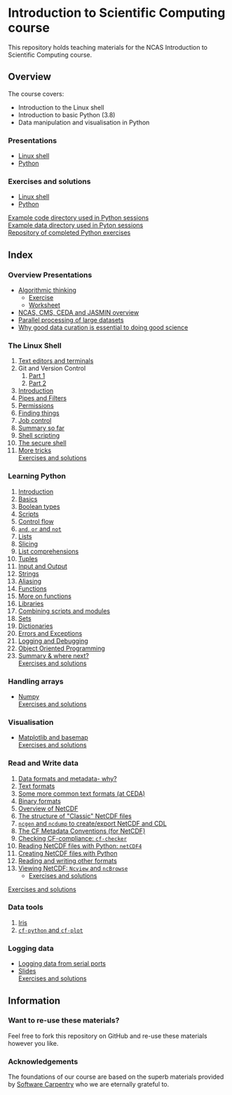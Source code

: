 # Introduction to Scientific Computing course  
This repository holds teaching materials for the NCAS Introduction to Scientific Computing course.  

## Overview  
The course covers:  
- Introduction to the Linux shell  
- Introduction to basic Python (3.8)  
- Data manipulation and visualisation in Python  

### Presentations  
-  [Linux shell](https://github.com/ncasuk/ncas-isc/tree/master/shell/presentations)  
-  [Python](https://github.com/ncasuk/ncas-isc/tree/master/python/presentations)  

### Exercises and solutions  
-  [Linux shell](https://github.com/ncasuk/ncas-isc/tree/master/shell/exercises)  
-  [Python](https://github.com/ncasuk/ncas-isc/tree/master/python/notebooks)  

[Example code directory used in Python sessions](https://github.com/ncasuk/ncas-isc/tree/master/python/notebooks/example_code)  
[Example data directory used in Pyton sessions](https://github.com/ncasuk/ncas-isc/tree/master/python/notebooks/example_data)  
[Repository of completed Python exercises](https://github.com/ncasuk/isc-exercises)  

## Index  
### Overview Presentations  
* [Algorithmic thinking](https://github.com/ncasuk/ncas-isc/blob/master/working_practices/Algorithmic_thinking.pdf)  
    * [Exercise](https://github.com/ncasuk/ncas-isc/blob/master/working_practices/Algorithmic_thinking_exercise_1.pdf)  
    * [Worksheet](https://github.com/ncasuk/ncas-isc/blob/master/working_practices/Algorithmic_thinking_exercise_1_worksheet.pdf)  
* [NCAS, CMS, CEDA and JASMIN overview](https://github.com/ncasuk/ncas-isc/blob/master/working_practices/NCAS_CMS_CEDA_JASMIN_overview.pdf)  
* [Parallel processing of large datasets](https://github.com/ncasuk/ncas-isc/blob/master/working_practices/Parallel_Processing_Large_Data.pdf)  
* [Why good data curation is essential to doing good science](https://github.com/ncasuk/ncas-isc/blob/master/working_practices/Why_good_data_management_is_essential_for_good_science.pdf)  
### The Linux Shell  
1. [Text editors and terminals](https://github.com/ncasuk/ncas-isc/blob/master/shell/presentations/01_editors.pdf)  
2. Git and Version Control
	1. [Part 1](https://github.com/ncasuk/ncas-isc/blob/master/shell/presentations/02_git1.pdf)  
	2. [Part 2](https://github.com/ncasuk/ncas-isc/blob/master/shell/presentations/02_git2.pdf)  
3. [Introduction](https://github.com/ncasuk/ncas-isc/blob/master/shell/presentations/03_intro.pdf)  
4. [Pipes and Filters](https://github.com/ncasuk/ncas-isc/blob/master/shell/presentations/04_pipefilter.pdf)  
5. [Permissions](https://github.com/ncasuk/ncas-isc/blob/master/shell/presentations/05_perm.pdf)  
6. [Finding things](https://github.com/ncasuk/ncas-isc/blob/master/shell/presentations/06_find.pdf)  
7. [Job control](https://github.com/ncasuk/ncas-isc/blob/master/shell/presentations/07_jobvars.pdf)  
8. [Summary so far](https://github.com/ncasuk/ncas-isc/blob/master/shell/presentations/08_wake_up.pdf)  
9. [Shell scripting](https://github.com/ncasuk/ncas-isc/blob/master/shell/presentations/09_shellscripts.pdf)  
10. [The secure shell](https://github.com/ncasuk/ncas-isc/blob/master/shell/presentations/10_ssh.pdf)  
11. [More tricks](https://github.com/ncasuk/ncas-isc/blob/master/shell/presentations/11_moretricks.pdf)  
[Exercises and solutions](https://github.com/ncasuk/ncas-isc/blob/master/shell/exercises/shell_exercises_and_solutions.pdf)  
### Learning Python
1. [Introduction](https://github.com/ncasuk/ncas-isc/blob/master/python/presentations/learning_python/01_ceda-intro.pdf)  
2. [Basics](https://github.com/ncasuk/ncas-isc/blob/master/python/presentations/learning_python/02_basics_bool_scripts.pdf)  
3. [Boolean types](https://github.com/ncasuk/ncas-isc/blob/master/python/presentations/learning_python/02_basics_bool_scripts.pdf)  
4. [Scripts](https://github.com/ncasuk/ncas-isc/blob/master/python/presentations/learning_python/02_basics_bool_scripts.pdf)  
5. [Control flow](https://github.com/ncasuk/ncas-isc/blob/master/python/presentations/learning_python/03_flow__and_not.pdf)  
6. [`and`, `or` and `not`](https://github.com/ncasuk/ncas-isc/blob/master/python/presentations/learning_python/03_flow__and_not.pdf)  
7. [Lists](https://github.com/ncasuk/ncas-isc/blob/master/python/presentations/learning_python/04_lists__slice__list_comp.pdf)  
8. [Slicing](https://github.com/ncasuk/ncas-isc/blob/master/python/presentations/learning_python/04_lists__slice__list_comp.pdf)  
9. [List comprehensions](https://github.com/ncasuk/ncas-isc/blob/master/python/presentations/learning_python/04_lists__slice__list_comp.pdf)  
10. [Tuples](https://github.com/ncasuk/ncas-isc/blob/master/python/presentations/learning_python/05_ceda-tuples.pdf)  
11. [Input and Output](https://github.com/ncasuk/ncas-isc/blob/master/python/presentations/learning_python/06_io.pdf)  
12. [Strings](https://github.com/ncasuk/ncas-isc/blob/master/python/presentations/learning_python/07_strings.pdf)  
13. [Aliasing](https://github.com/ncasuk/ncas-isc/blob/master/python/presentations/learning_python/08_ceda-alias.pdf)  
14. [Functions](https://github.com/ncasuk/ncas-isc/blob/master/python/presentations/learning_python/09_func__func_objects.pdf)  
15. [More on functions](https://github.com/ncasuk/ncas-isc/blob/master/python/presentations/learning_python/09_func__func_objects.pdf)  
16. [Libraries](https://github.com/ncasuk/ncas-isc/blob/master/python/presentations/learning_python/10_lib__scripts.pdf)  
17. [Combining scripts and modules](https://github.com/ncasuk/ncas-isc/blob/master/python/presentations/learning_python/10_lib__scripts.pdf)  
18. [Sets](https://github.com/ncasuk/ncas-isc/blob/master/python/presentations/learning_python/11_ceda-sets__dicts)  
19. [Dictionaries](https://github.com/ncasuk/ncas-isc/blob/master/python/presentations/learning_python/11_ceda-sets__dicts)  
20. [Errors and Exceptions](https://github.com/ncasuk/ncas-isc/blob/master/python/presentations/learning_python/12_ceda-error.pdf)  
21. [Logging and Debugging](https://github.com/ncasuk/ncas-isc/blob/master/python/presentations/learning_python/13_ceda-log-pdb.pdf)  
22. [Object Oriented Programming](https://github.com/ncasuk/ncas-isc/blob/master/python/presentations/learning_python/14_ceda-oop.pdf)  
23. [Summary & where next?](https://github.com/ncasuk/ncas-isc/blob/master/python/presentations/learning_python/15_ceda-py-summary.pdf)  
[Exercises and solutions](https://github.com/ncasuk/ncas-isc/blob/master/python/notebooks)  
### Handling arrays  
* [Numpy](https://github.com/ncasuk/ncas-isc/blob/master/python/presentations/handling_arrays/numpy.pdf)  
[Exercises and solutions](https://github.com/ncasuk/ncas-isc/blob/master/python/notebooks)  

### Visualisation  
* [Matplotlib and basemap](https://github.com/ncasuk/ncas-isc/blob/master/python/presentations/visualisation/matplotlib_and_basemap.pdf)  
[Exercises and solutions](https://github.com/ncasuk/ncas-isc/blob/master/python/notebooks)  

### Read and Write data  
1. [Data formats and metadata- why?](https://github.com/ncasuk/ncas-isc/blob/master/python/presentations/read_write_data/01_data_formats.pdf)  
2. [Text formats](https://github.com/ncasuk/ncas-isc/blob/master/python/presentations/read_write_data/02_python_text_formats.pdf)  
3. [Some more common text formats (at CEDA)](https://github.com/ncasuk/ncas-isc/blob/master/python/presentations/read_write_data/03_text_formats_ceda.pdf)  
4. [Binary formats](https://github.com/ncasuk/ncas-isc/blob/master/python/presentations/read_write_data/04_binary_formats.pdf)  
5. [Overview of NetCDF](https://github.com/ncasuk/ncas-isc/blob/master/python/presentations/read_write_data/05_netcdf_overview.pdf)  
6. [The structure of "Classic" NetCDF files](https://github.com/ncasuk/ncas-isc/blob/master/python/presentations/read_write_data/06_netcdf_structure.pdf)  
7. [`ncgen` and `ncdump` to create/export NetCDF and CDL](https://github.com/ncasuk/ncas-isc/blob/master/python/presentations/read_write_data/07_ncgen_ncdump_cdl.pdf)  
8. [The CF Metadata Conventions (for NetCDF)](https://github.com/ncasuk/ncas-isc/blob/master/python/presentations/read_write_data/08_cf_metadata_conventions.pdf)  
9. [Checking CF-compliance: `cf-checker`](https://github.com/ncasuk/ncas-isc/blob/master/python/presentations/read_write_data/09_cfchecker.pdf)  
10. [Reading NetCDF files with Python: `netCDF4`](https://github.com/ncasuk/ncas-isc/blob/master/python/presentations/read_write_data/10_read_netcdf_python.pdf)  
11. [Creating NetCDF files with Python](https://github.com/ncasuk/ncas-isc/blob/master/python/presentations/read_write_data/11_create_netcdf_python.pdf)  
12. [Reading and writing other formats](https://github.com/ncasuk/ncas-isc/blob/master/python/presentations/read_write_data/12_python_and_other_formats.pdf)  
13. [Viewing NetCDF: `Ncview` and `ncBrowse`](https://github.com/ncasuk/ncas-isc/blob/master/python/presentations/read_write_data/13_ncview_ncbrowse.pdf)  
	* [Exercises and solutions](https://github.com/ncasuk/ncas-isc/blob/master/python/exercises/ncview_ncbrowse_exercises_solutions.pdf)  

[Exercises and solutions](https://github.com/ncasuk/ncas-isc/blob/master/python/notebooks)  

### Data tools  
1. [Iris](https://github.com/ncasuk/ncas-isc/blob/master/python/presentations/data_tools/01_iris.pdf)  
2. [`cf-python` and `cf-plot`](https://github.com/ncasuk/ncas-isc/blob/master/python/presentations/data_tools/02_cfpython_cfplot.pdf)  

### Logging data 
* [Logging data from serial ports](https://github.com/ncasuk/ncas-isc/blob/master/python/presentations/logging-data-from-serial-ports/Logging_Data_From_Serial_Ports.pdf)  
* [Slides](https://github.com/ncasuk/ncas-isc/blob/master/python/presentations/logging-data-from-serial-ports/LDFSP_Slides.pdf)  
[Exercises and solutions ](https://github.com/ncasuk/ncas-isc/blob/master/python/presentations/logging-data-from-serial-ports/LDFSP_Exercises.pdf)  

## Information  
### Want to re-use these materials?  
Feel free to fork this repository on GitHub and re-use these materials however you like.  

### Acknowledgements  
The foundations of our course are based on the superb materials provided by [Software Carpentry](https://software-carpentry.org/) who we are eternally grateful to.  
